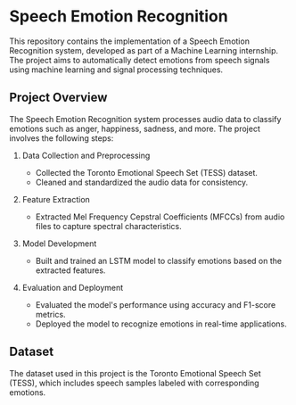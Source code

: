 # Speech Emotion Recognition

This repository contains the implementation of a Speech Emotion Recognition system, developed as part of a Machine Learning internship. The project aims to automatically detect emotions from speech signals using machine learning and signal processing techniques.

## Project Overview

The Speech Emotion Recognition system processes audio data to classify emotions such as anger, happiness, sadness, and more. The project involves the following steps:

1. Data Collection and Preprocessing
   - Collected the Toronto Emotional Speech Set (TESS) dataset.
   - Cleaned and standardized the audio data for consistency.

2. Feature Extraction
   - Extracted Mel Frequency Cepstral Coefficients (MFCCs) from audio files to capture spectral characteristics.

3. Model Development
   - Built and trained an LSTM model to classify emotions based on the extracted features.

4. Evaluation and Deployment
   - Evaluated the model's performance using accuracy and F1-score metrics.
   - Deployed the model to recognize emotions in real-time applications.

## Dataset

The dataset used in this project is the Toronto Emotional Speech Set (TESS), which includes speech samples labeled with corresponding emotions.
